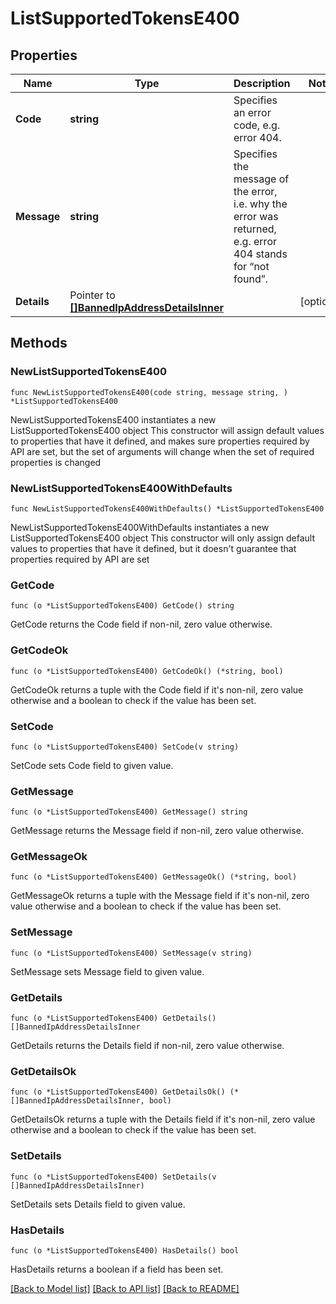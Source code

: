 # ListSupportedTokensE400

## Properties

Name | Type | Description | Notes
------------ | ------------- | ------------- | -------------
**Code** | **string** | Specifies an error code, e.g. error 404. | 
**Message** | **string** | Specifies the message of the error, i.e. why the error was returned, e.g. error 404 stands for “not found”. | 
**Details** | Pointer to [**[]BannedIpAddressDetailsInner**](BannedIpAddressDetailsInner.md) |  | [optional] 

## Methods

### NewListSupportedTokensE400

`func NewListSupportedTokensE400(code string, message string, ) *ListSupportedTokensE400`

NewListSupportedTokensE400 instantiates a new ListSupportedTokensE400 object
This constructor will assign default values to properties that have it defined,
and makes sure properties required by API are set, but the set of arguments
will change when the set of required properties is changed

### NewListSupportedTokensE400WithDefaults

`func NewListSupportedTokensE400WithDefaults() *ListSupportedTokensE400`

NewListSupportedTokensE400WithDefaults instantiates a new ListSupportedTokensE400 object
This constructor will only assign default values to properties that have it defined,
but it doesn't guarantee that properties required by API are set

### GetCode

`func (o *ListSupportedTokensE400) GetCode() string`

GetCode returns the Code field if non-nil, zero value otherwise.

### GetCodeOk

`func (o *ListSupportedTokensE400) GetCodeOk() (*string, bool)`

GetCodeOk returns a tuple with the Code field if it's non-nil, zero value otherwise
and a boolean to check if the value has been set.

### SetCode

`func (o *ListSupportedTokensE400) SetCode(v string)`

SetCode sets Code field to given value.


### GetMessage

`func (o *ListSupportedTokensE400) GetMessage() string`

GetMessage returns the Message field if non-nil, zero value otherwise.

### GetMessageOk

`func (o *ListSupportedTokensE400) GetMessageOk() (*string, bool)`

GetMessageOk returns a tuple with the Message field if it's non-nil, zero value otherwise
and a boolean to check if the value has been set.

### SetMessage

`func (o *ListSupportedTokensE400) SetMessage(v string)`

SetMessage sets Message field to given value.


### GetDetails

`func (o *ListSupportedTokensE400) GetDetails() []BannedIpAddressDetailsInner`

GetDetails returns the Details field if non-nil, zero value otherwise.

### GetDetailsOk

`func (o *ListSupportedTokensE400) GetDetailsOk() (*[]BannedIpAddressDetailsInner, bool)`

GetDetailsOk returns a tuple with the Details field if it's non-nil, zero value otherwise
and a boolean to check if the value has been set.

### SetDetails

`func (o *ListSupportedTokensE400) SetDetails(v []BannedIpAddressDetailsInner)`

SetDetails sets Details field to given value.

### HasDetails

`func (o *ListSupportedTokensE400) HasDetails() bool`

HasDetails returns a boolean if a field has been set.


[[Back to Model list]](../README.md#documentation-for-models) [[Back to API list]](../README.md#documentation-for-api-endpoints) [[Back to README]](../README.md)


